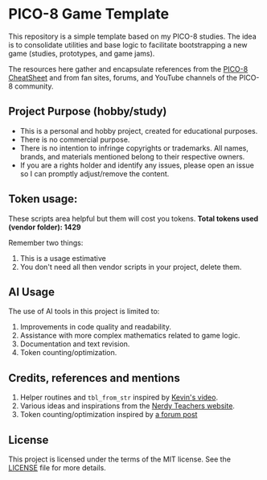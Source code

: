 # PICO-8 Game Template

This repository is a simple template based on my PICO-8 studies. The idea is to consolidate utilities and base logic to facilitate bootstrapping a new game (studies, prototypes, and game jams).

The resources here gather and encapsulate references from the [PICO-8 CheatSheet][cheatsheet] and from fan sites, forums, and YouTube channels of the PICO-8 community.

## Project Purpose (hobby/study)

- This is a personal and hobby project, created for educational purposes.
- There is no commercial purpose.
- There is no intention to infringe copyrights or trademarks. All names, brands, and materials mentioned belong to their respective owners.
- If you are a rights holder and identify any issues, please open an issue so I can promptly adjust/remove the content.

## Token usage:

These scripts area helpful but them will cost you tokens.
**Total tokens used (vendor folder): 1429**

Remember two things:
1. This is a usage estimative
2. You don't need all then vendor scripts in your project, delete them.


## AI Usage

The use of AI tools in this project is limited to:

1. Improvements in code quality and readability.
2. Assistance with more complex mathematics related to game logic.
3. Documentation and text revision.
4. Token counting/optimization.

## Credits, references and mentions

1. Helper routines and `tbl_from_str` inspired by [Kevin's video][kevin-video].
2. Various ideas and inspirations from the [Nerdy Teachers website][nerdy-website].
3. Token counting/optimization inspired by [a forum post][saving-tokens]

## License

This project is licensed under the terms of the MIT license. See the [LICENSE](LICENSE) file for more details.

[cheatsheet]: https://www.lexaloffle.com/bbs/files/16585/PICO-8_CheatSheet_0111Gm_4k.png
[kevin-video]: https://www.youtube.com/watch?v=tfGmjB72t0o&t
[nerdy-website]: https://nerdyteachers.com/
[saving-tokens]:https://pico-8.fandom.com/wiki/Tokens